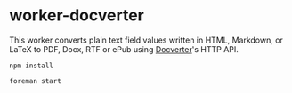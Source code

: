 # worker-docverter

This worker converts plain text field values written in HTML, Markdown, or LaTeX to PDF, Docx, RTF or ePub using [Docverter][docverter]'s HTTP API.

    npm install

    foreman start

[docverter]: http://www.docverter.com "Docverter"
[docverter-api]: http://www.docverter.com/api.html "Docverter API Documentation"